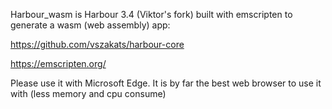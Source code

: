 Harbour_wasm is Harbour 3.4 (Viktor's fork) built with emscripten to generate a wasm (web assembly) app:

https://github.com/vszakats/harbour-core

https://emscripten.org/

Please use it with Microsoft Edge. It is by far the best web browser to use it with (less memory and cpu consume)

